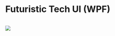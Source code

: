 # Futuristic Tech UI (WPF)

<br/>
<img src='https://lh5.googleusercontent.com/EZaWSkSdY3aWxudc0l0C68v8N48Oz768O3x5DoISVShqtzZH0v82BUFx06UPIj-y2mx-nJXt36n0Moo=w1920-h963'></img>

<br/>
